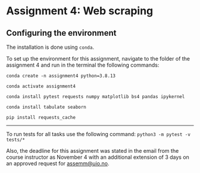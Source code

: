 # Assignment 4: Web scraping

## Configuring the environment

The installation is done using `conda`.

To set up the environment for this assignment,
navigate to the folder of the assignment 4 and run in the terminal the following commands:

`conda create -n assignment4 python=3.8.13 `

`conda activate assignment4`

`conda install pytest requests numpy matplotlib bs4 pandas ipykernel`

`conda install tabulate seaborn`

`pip install requests_cache`

---

To run tests for all tasks use the following command:
`python3 -m pytest -v tests/*`

Also, the deadline for this assignment was stated in the email from the course instructor as November 4 with an additional extension of 3 days on an approved request for assemm@uio.no.

